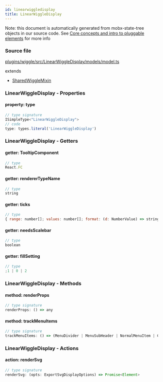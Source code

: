 ```yaml
---
id: linearwiggledisplay
title: LinearWiggleDisplay
---
```


Note: this document is automatically generated from mobx-state-tree objects in
our source code. See
[Core concepts and intro to pluggable elements](/docs/developer_guide/) for more
info

### Source file

[plugins/wiggle/src/LinearWiggleDisplay/models/model.ts](https://github.com/GMOD/jbrowse-components/blob/main/plugins/wiggle/src/LinearWiggleDisplay/models/model.ts)

extends

- [SharedWiggleMixin](../sharedwigglemixin)

### LinearWiggleDisplay - Properties

#### property: type

```js
// type signature
ISimpleType<"LinearWiggleDisplay">
// code
type: types.literal('LinearWiggleDisplay')
```

### LinearWiggleDisplay - Getters

#### getter: TooltipComponent

```js
// type
React.FC
```

#### getter: rendererTypeName

```js
// type
string
```

#### getter: ticks

```js
// type
{ range: number[]; values: number[]; format: (d: NumberValue) => string; position: ScaleLinear<number, number, never> | ScaleQuantize<number, never>; }
```

#### getter: needsScalebar

```js
// type
boolean
```

#### getter: fillSetting

```js
// type
;1 | 0 | 2
```

### LinearWiggleDisplay - Methods

#### method: renderProps

```js
// type signature
renderProps: () => any
```

#### method: trackMenuItems

```js
// type signature
trackMenuItems: () => (MenuDivider | MenuSubHeader | NormalMenuItem | CheckboxMenuItem | RadioMenuItem | SubMenuItem | { ...; } | { ...; } | { ...; })[]
```

### LinearWiggleDisplay - Actions

#### action: renderSvg

```js
// type signature
renderSvg: (opts: ExportSvgDisplayOptions) => Promise<Element>
```
